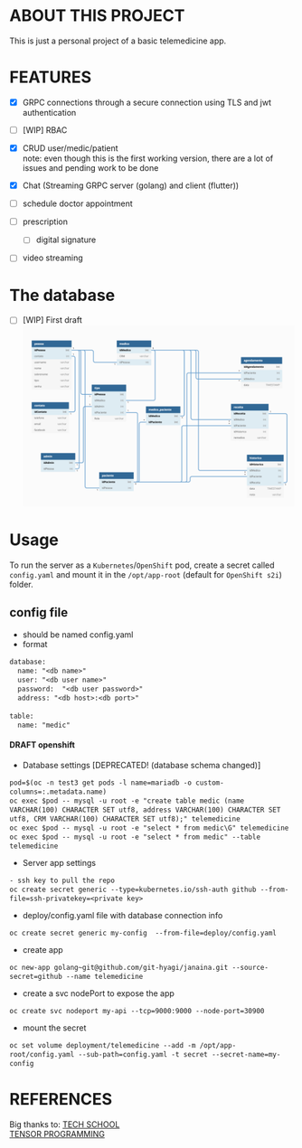 # ABOUT THIS PROJECT
This is just a personal project of a basic telemedicine app.


# FEATURES
- [x] GRPC connections through a secure connection using TLS and jwt authentication
- [ ] [WIP] RBAC
- [x] CRUD user/medic/patient  
   note: even though this is the first working version, there are a lot of issues and pending work to be done
- [x] Chat (Streaming GRPC server (golang) and client (flutter))
- [ ] schedule doctor appointment
- [ ] prescription
  - [ ] digital signature
- [ ] video streaming


# The database
- [ ] [WIP] First draft
![alt text](https://github.com/git-hyagi/janaina/blob/master/MER.png?raw=true)

# Usage

To run the server as a `Kubernetes`/`OpenShift` pod, create a secret called `config.yaml` and mount it in the `/opt/app-root` (default for `OpenShift s2i`) folder.

## config file
- should be named config.yaml
- format
~~~
database:
  name: "<db name>"
  user: "<db user name>"
  password:  "<db user password>"
  address: "<db host>:<db port>"

table:
  name: "medic"
~~~

#### DRAFT openshift
* Database settings [DEPRECATED! (database schema changed)]
~~~
pod=$(oc -n test3 get pods -l name=mariadb -o custom-columns=:.metadata.name)
oc exec $pod -- mysql -u root -e "create table medic (name VARCHAR(100) CHARACTER SET utf8, address VARCHAR(100) CHARACTER SET utf8, CRM VARCHAR(100) CHARACTER SET utf8);" telemedicine
oc exec $pod -- mysql -u root -e "select * from medic\G" telemedicine
oc exec $pod -- mysql -u root -e "select * from medic" --table telemedicine
~~~

* Server app settings
~~~
- ssh key to pull the repo
oc create secret generic --type=kubernetes.io/ssh-auth github --from-file=ssh-privatekey=<private key>
~~~

* deploy/config.yaml file with database connection info
~~~
oc create secret generic my-config  --from-file=deploy/config.yaml
~~~

* create app
~~~
oc new-app golang~git@github.com/git-hyagi/janaina.git --source-secret=github --name telemedicine
~~~

* create a svc nodePort to expose the app
~~~
oc create svc nodeport my-api --tcp=9000:9000 --node-port=30900
~~~

* mount the secret
~~~
oc set volume deployment/telemedicine --add -m /opt/app-root/config.yaml --sub-path=config.yaml -t secret --secret-name=my-config
~~~

# REFERENCES
Big thanks to:
[TECH SCHOOL](https://gitlab.com/techschool/pcbook)  
[TENSOR PROGRAMMING](https://github.com/tensor-programming/docker_grpc_chat_tutorial)  
